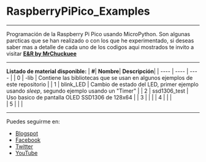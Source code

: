 # RaspberryPiPico_Examples

***

Programación de la Raspberry Pi Pico usando MicroPython. Son algunas parcticas que se han realizado o con los que he experimentado, si deseas saber mas a detalle de cada uno de los codigos aqui mostrados te invito a visitar [**E&R by MrChuckuee**](https://mrchunckuee.blogspot.com/p/raspberry-pi-pico.html) 

***

**Listado de material disponible:**
| **#**| **Nombre**| **Descripción**|
| ---- | ---- | ---- | 
| 0 | -lib | Contiene las bibliotecas que se usan en algunos ejemplos de este repositorio | 
| 1 | blink_LED | Cambio de estado del LED, primer ejemplo usando _sleep_, segundo ejemplo usando un "Timer"  |
| 2 | ssd1306_test | Uso basico de pantalla OLED SSD1306 de 128x64 |
| 3 |  |  |
| 4 |  |  |  
| 5 |  |  |  

***
Puedes seguirme en:
- [Blogspot](http://mrchunckuee.blogspot.com)
- [Facebook](https://www.facebook.com/ElectronicayRobotica)
- [Twitter](https://twitter.com/MrChunckuee)
- [YouTube](https://www.youtube.com/user/mrchunckueepsr)
